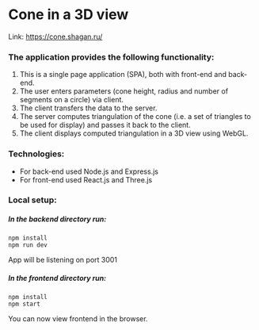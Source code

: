 # Cone in a 3D view
Link: https://cone.shagan.ru/

### The application provides the following functionality:

1. This is a single page application (SPA), both with front-end and back-end.
2. The user enters parameters (cone height, radius and number of segments on a circle)
via client.
3. The client transfers the data to the server.
4. The server computes triangulation of the cone (i.e. a set of triangles to be used for
display) and passes it back to the client.
5. The client displays computed triangulation in a 3D view using WebGL.

### Technologies:

*   For back-end used Node.js and Express.js
*   For front-end used React.js and Three.js


### Local setup:
##### In the backend directory run:
```
npm install
npm run dev
```
App will be listening on port 3001

##### In the frontend directory run:
```
npm install
npm start
```
You can now view frontend in the browser.
